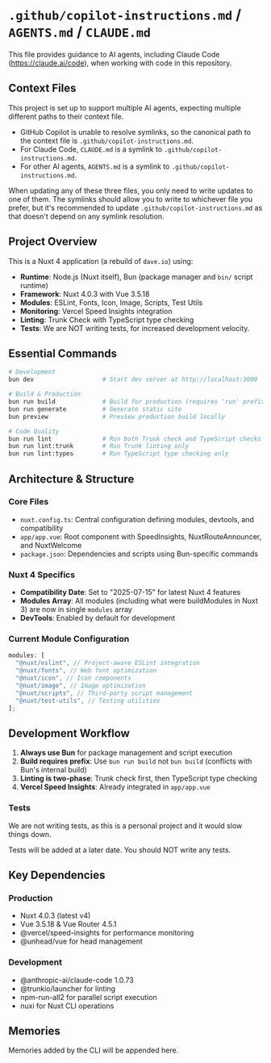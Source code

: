 # `.github/copilot-instructions.md` / `AGENTS.md` / `CLAUDE.md`

This file provides guidance to AI agents, including Claude Code (<https://claude.ai/code>), when working
with code in this repository.

## Context Files

This project is set up to support multiple AI agents, expecting multiple different paths to their context file.

- GitHub Copilot is unable to resolve symlinks, so the canonical path to the context file is `.github/copilot-instructions.md`.
- For Claude Code, `CLAUDE.md` is a symlink to `.github/copilot-instructions.md`.
- For other AI agents, `AGENTS.md` is a symlink to `.github/copilot-instructions.md`.

When updating any of these three files, you only need to write updates to one of them. The symlinks should allow you
to write to whichever file you prefer, but it's recommended to update `.github/copilot-instructions.md` as that
doesn't depend on any symlink resolution.

## Project Overview

This is a Nuxt 4 application (a rebuild of `dave.io`) using:

- **Runtime**: Node.js (Nuxt itself), Bun (package manager and `bin/` script runtime)
- **Framework**: Nuxt 4.0.3 with Vue 3.5.18
- **Modules**: ESLint, Fonts, Icon, Image, Scripts, Test Utils
- **Monitoring**: Vercel Speed Insights integration
- **Linting**: Trunk Check with TypeScript type checking
- **Tests**: We are NOT writing tests, for increased development velocity.

## Essential Commands

```bash
# Development
bun dev                   # Start dev server at http://localhost:3000

# Build & Production
bun run build             # Build for production (requires 'run' prefix)
bun run generate          # Generate static site
bun preview               # Preview production build locally

# Code Quality
bun run lint              # Run both Trunk check and TypeScript checks
bun run lint:trunk        # Run Trunk linting only
bun run lint:types        # Run TypeScript type checking only
```

## Architecture & Structure

### Core Files

- `nuxt.config.ts`: Central configuration defining modules, devtools, and compatibility
- `app/app.vue`: Root component with SpeedInsights, NuxtRouteAnnouncer, and NuxtWelcome
- `package.json`: Dependencies and scripts using Bun-specific commands

### Nuxt 4 Specifics

- **Compatibility Date**: Set to "2025-07-15" for latest Nuxt 4 features
- **Modules Array**: All modules (including what were buildModules in Nuxt 3) are now in single `modules` array
- **DevTools**: Enabled by default for development

### Current Module Configuration

```typescript
modules: [
  "@nuxt/eslint", // Project-aware ESLint integration
  "@nuxt/fonts", // Web font optimization
  "@nuxt/icon", // Icon components
  "@nuxt/image", // Image optimization
  "@nuxt/scripts", // Third-party script management
  "@nuxt/test-utils", // Testing utilities
];
```

## Development Workflow

1. **Always use Bun** for package management and script execution
2. **Build requires prefix**: Use `bun run build` not `bun build` (conflicts with Bun's internal build)
3. **Linting is two-phase**: Trunk check first, then TypeScript type checking
4. **Vercel Speed Insights**: Already integrated in `app/app.vue`

### Tests

We are not writing tests, as this is a personal project and it would slow things down.

Tests will be added at a later date. You should NOT write any tests.

## Key Dependencies

### Production

- Nuxt 4.0.3 (latest v4)
- Vue 3.5.18 & Vue Router 4.5.1
- @vercel/speed-insights for performance monitoring
- @unhead/vue for head management

### Development

- @anthropic-ai/claude-code 1.0.73
- @trunkio/launcher for linting
- npm-run-all2 for parallel script execution
- nuxi for Nuxt CLI operations

## Memories

Memories added by the CLI will be appended here.
